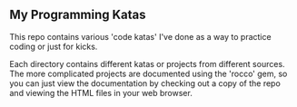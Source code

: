 ## My Programming Katas

This repo contains various 'code katas' I've done as a way to practice
coding or just for kicks.

Each directory contains different katas or projects from different
sources.  The more complicated projects are documented using the 'rocco' gem, so you can just view the
documentation by checking out a copy of the repo and viewing the HTML
files in your web browser.
